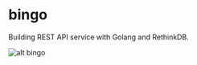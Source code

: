 # bingo
Building REST API service with Golang and RethinkDB.

![alt bingo](https://res.cloudinary.com/dworcmmba/image/upload/c_fit,e_saturation,h_334,w_282/v1465672365/IMG-20160307-WA0001-01_xtlsc7.jpg)

